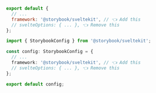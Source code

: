 <!-- TODO: Vet this example for CSF Next compatibility -->

```js filename=".storybook/main.js" renderer="svelte" language="js"
export default {
  // ...
  framework: '@storybook/sveltekit', // 👈 Add this
  // svelteOptions: { ... }, 👈 Remove this
};
```

```ts filename=".storybook/main.ts" renderer="svelte" language="ts"
import { StorybookConfig } from '@storybook/sveltekit';

const config: StorybookConfig = {
  // ...
  framework: '@storybook/sveltekit', // 👈 Add this
  // svelteOptions: { ... }, 👈 Remove this
};

export default config;
```
